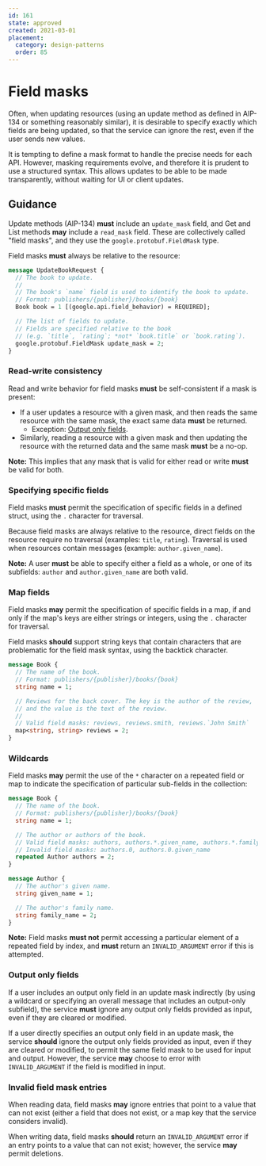 ```yaml
---
id: 161
state: approved
created: 2021-03-01
placement:
  category: design-patterns
  order: 85
---
```


# Field masks

Often, when updating resources (using an update method as defined in AIP-134 or
something reasonably similar), it is desirable to specify exactly which fields
are being updated, so that the service can ignore the rest, even if the user
sends new values.

It is tempting to define a mask format to handle the precise needs for each
API. However, masking requirements evolve, and therefore it is prudent to use a
structured syntax. This allows updates to be able to be made transparently,
without waiting for UI or client updates.

## Guidance

Update methods (AIP-134) **must** include an `update_mask` field, and Get and
List methods **may** include a `read_mask` field. These are collectively called
"field masks", and they use the `google.protobuf.FieldMask` type.

Field masks **must** always be relative to the resource:

```proto
message UpdateBookRequest {
  // The book to update.
  //
  // The book's `name` field is used to identify the book to update.
  // Format: publishers/{publisher}/books/{book}
  Book book = 1 [(google.api.field_behavior) = REQUIRED];

  // The list of fields to update.
  // Fields are specified relative to the book
  // (e.g. `title`, `rating`; *not* `book.title` or `book.rating`).
  google.protobuf.FieldMask update_mask = 2;
}
```

### Read-write consistency

Read and write behavior for field masks **must** be self-consistent if a mask
is present:

- If a user updates a resource with a given mask, and then reads the same
  resource with the same mask, the exact same data **must** be returned.
  - Exception: [Output only fields](#output-only-fields).
- Similarly, reading a resource with a given mask and then updating the
  resource with the returned data and the same mask **must** be a no-op.

**Note:** This implies that any mask that is valid for either read or write
**must** be valid for both.

### Specifying specific fields

Field masks **must** permit the specification of specific fields in a defined
struct, using the `.` character for traversal.

Because field masks are always relative to the resource, direct fields on the
resource require no traversal (examples: `title`, `rating`). Traversal is used
when resources contain messages (example: `author.given_name`).

**Note:** A user **must** be able to specify either a field as a whole, or one
of its subfields: `author` and `author.given_name` are both valid.

### Map fields

Field masks **may** permit the specification of specific fields in a map, if
and only if the map's keys are either strings or integers, using the `.`
character for traversal.

Field masks **should** support string keys that contain characters that are
problematic for the field mask syntax, using the backtick character.

```proto
message Book {
  // The name of the book.
  // Format: publishers/{publisher}/books/{book}
  string name = 1;

  // Reviews for the back cover. The key is the author of the review,
  // and the value is the text of the review.
  //
  // Valid field masks: reviews, reviews.smith, reviews.`John Smith`
  map<string, string> reviews = 2;
}
```

### Wildcards

Field masks **may** permit the use of the `*` character on a repeated field or
map to indicate the specification of particular sub-fields in the collection:

```proto
message Book {
  // The name of the book.
  // Format: publishers/{publisher}/books/{book}
  string name = 1;

  // The author or authors of the book.
  // Valid field masks: authors, authors.*.given_name, authors.*.family_name
  // Invalid field masks: authors.0, authors.0.given_name
  repeated Author authors = 2;
}

message Author {
  // The author's given name.
  string given_name = 1;

  // The author's family name.
  string family_name = 2;
}
```

**Note:** Field masks **must not** permit accessing a particular element of a
repeated field by index, and **must** return an `INVALID_ARGUMENT` error if
this is attempted.

### Output only fields

If a user includes an output only field in an update mask indirectly (by using
a wildcard or specifying an overall message that includes an output-only
subfield), the service **must** ignore any output only fields provided as
input, even if they are cleared or modified.

If a user directly specifies an output only field in an update mask, the
service **should** ignore the output only fields provided as input, even if
they are cleared or modified, to permit the same field mask to be used for
input and output. However, the service **may** choose to error with
`INVALID_ARGUMENT` if the field is modified in input.

### Invalid field mask entries

When reading data, field masks **may** ignore entries that point to a value
that can not exist (either a field that does not exist, or a map key that the
service considers invalid).

When writing data, field masks **should** return an `INVALID_ARGUMENT` error if
an entry points to a value that can not exist; however, the service **may**
permit deletions.
